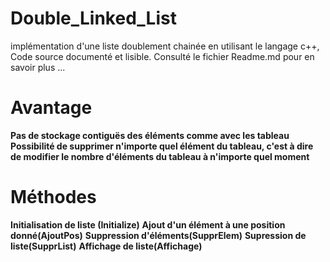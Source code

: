 # Double_Linked_List
implémentation d'une liste doublement chainée en utilisant le langage c++, Code source documenté et lisible. Consulté le fichier Readme.md pour en savoir plus ...
# Avantage
  **Pas de stockage contiguës des éléments comme avec les tableau**
  **Possibilité de supprimer n'importe quel élément du tableau, c'est à dire de modifier le nombre d'éléments du tableau à n'importe quel moment**

# Méthodes
  **Initialisation de liste (Initialize)**
  **Ajout d'un élément à une position donné(AjoutPos)**
  **Suppression d'éléments(SupprElem)**
  **Supression de liste(SupprList)**
  **Affichage de liste(Affichage)**
